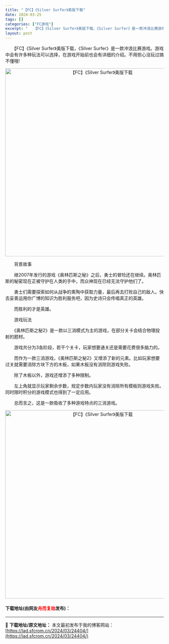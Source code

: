 ```yaml
---
title: "【FC】《Silver Surfer》美版下载"
date: 2024-03-25
tags: []
categories: ["FC游戏"]
excerpt: "　　【FC】《Silver Surfer》美版下载，《Silver Surfer》是一款冲浪比赛游戏。游戏中会有许多种玩法可以选择，在游戏开始前也会有详细的介绍。不用担心没玩过搞不懂哦! 　　背景故事 　　继2007年发行的游戏《奥林匹斯之秘》之后，勇士的冒险还在继续。奥林匹斯的秘密现在正被守护在人&hellip;"
layout: post
---
```


 <p>　　【FC】《Silver Surfer》美版下载，《Silver Surfer》是一款冲浪比赛游戏。游戏中会有许多种玩法可以选择，在游戏开始前也会有详细的介绍。不用担心没玩过搞不懂哦!</p> <p align="center"><img align="" border="0" src="https://lad.sfcrom.cn/wp-content/uploads/2024/03/20240325_660199ef774ef.png" width="596" alt="【FC】《Silver Surfer》美版下载" /></p> <p>　　背景故事</p> <p>　　继2007年发行的游戏《奥林匹斯之秘》之后，勇士的冒险还在继续。奥林匹斯的秘密现在正被守护在人类的手中，而众神现在已经无法守护他们了。</p> <p>　　勇士们需要探索如何从战争的熏陶中获取力量，最后再去打败自己的敌人。快去妥善运用你广博的知识为胜利服务吧，因为史诗只会传唱真正的英雄。</p> <p>　　而胜利的才是英雄。</p> <p>　　游戏玩法</p> <p>　　《奥林匹斯之秘2》是一款以三消模式为主的游戏，在部分关卡会结合物理投射的题材。</p> <p>　　游戏共分为3各阶段，若干个关卡，玩家想要通关还是需要花费很多脑力的。</p> <p>　　而作为一款三消游戏，《奥林匹斯之秘2》又增添了新的元素。比如玩家想要过关就需要消除方块下方的木板，如果木板没有消除则游戏失败。</p> <p>　　除了木板以外，游戏还增添了多种限制。</p> <p>　　左上角就显示玩家剩余步数，规定步数内玩家没有消除所有模板则游戏失败。同时限时积分的游戏模式也得到了一定应用。</p> <p>　　总而言之，这是一款吸收了多种游戏特点的三消游戏。</p> <p align="center"><img align="" border="0" src="https://lad.sfcrom.cn/wp-content/uploads/2024/03/20240325_660199f0c86b4.png" width="597" alt="【FC】《Silver Surfer》美版下载" /></p> <p><h4>下载地址(由网友<font color="red">舟而复始</font>发布)：</h4></p> 

---
📖 **下载地址/原文地址：** 本文最初发布于我的博客网站：[https://lad.sfcrom.cn/2024/03/24404/](https://lad.sfcrom.cn/2024/03/24404/)
